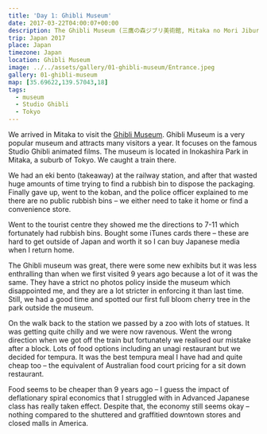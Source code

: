 ```yaml
---
title: 'Day 1: Ghibli Museum'
date: 2017-03-22T04:00:07+00:00
description: The Ghibli Museum (三鷹の森ジブリ美術館, Mitaka no Mori Jiburi Bijutsukan, Mitaka Forest Ghibli Museum) showcases the work of Studio Ghibli, a Japanese animation studio.
trip: Japan 2017
place: Japan
timezone: Japan
location: Ghibli Museum
image: ../../assets/gallery/01-ghibli-museum/Entrance.jpeg
gallery: 01-ghibli-museum
map: [35.69622,139.57043,18]
tags:
  - museum
  - Studio Ghibli
  - Tokyo
---
```

We arrived in Mitaka to visit the [Ghibli Museum](https://www.ghibli-museum.jp/en/). Ghibli Museum is a very popular museum and attracts many visitors a year. It focuses on the famous Studio Ghibli animated films.
The museum is located in Inokashira Park in Mitaka, a suburb of Tokyo. We caught a train there.

We had an eki bento (takeaway) at the railway station, and after that wasted huge amounts of time trying to find a rubbish bin to dispose the packaging. Finally gave up, went to the koban, and the police officer explained to me there are no public rubbish bins &#8211; we either need to take it home or find a convenience store.

Went to the tourist centre they showed me the directions to 7-11 which fortunately had rubbish bins. Bought some iTunes cards there &#8211; these are hard to get outside of Japan and worth it so I can buy Japanese media when I return home.

The Ghibli museum was great, there were some new exhibits but it was less enthralling than when we first visited 9 years ago because a lot of it was the same. They have a strict no photos policy inside the museum which disappointed me, and they are a lot stricter in enforcing it than last time. Still, we had a good time and spotted our first full bloom cherry tree in the park outside the museum.

On the walk back to the station we passed by a zoo with lots of statues. It was getting quite chilly and we were now ravenous. Went the wrong direction when we got off the train but fortunately we realised our mistake after a block. Lots of food options including an unagi restaurant but we decided for tempura. It was the best tempura meal I have had and quite cheap too &#8211; the equivalent of Australian food court pricing for a sit down restaurant.

Food seems to be cheaper than 9 years ago &#8211; I guess the impact of deflationary spiral economics that I struggled with in Advanced Japanese class has really taken effect. Despite that, the economy still seems okay &#8211; nothing compared to the shuttered and graffitied downtown stores and closed malls in America.
